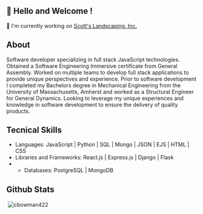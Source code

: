 ## 👋 Hello and Welcome !

🌱   I'm currently working on [Scott's Landscaping, Inc.](https://github.com/cbowman422/scottslandscaping)


## About 

Software developer specializing in full stack JavaScript technologies. Obtained a Software Engineering Immersive certificate from General Assembly. Worked on multiple teams to develop full stack applications to provide unique perspectives and experience. Prior to software development I completed my Bachelors degree in Mechanical Engineering from the University of Massachusetts, Amherst and worked as a Structural Engineer for General Dynamics. Looking to leverage my unique experiences and knowledge in software development to ensure the delivery of quality products.

## Tecnical Skills

- Languages: JavaScript | Python | SQL | Mongo | JSON | EJS | HTML | CSS 
- Libraries and Frameworks: React.js | Express.js | Django | Flask
- - Databases: PostgreSQL | MongoDB

## Github Stats

<p>&nbsp;<img align="center" src="https://github-readme-stats.vercel.app/api?username=cbowman422&show_icons=true&theme=dark&title_color=bdbdbd&text_color=bdbdbd&locale=en" alt="cbowman422" /></p>

